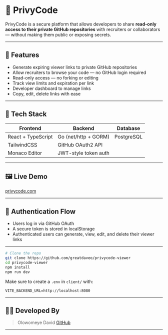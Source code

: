 
# 🔐 PrivyCode

PrivyCode is a secure platform that allows developers to share **read-only access to their private GitHub repositories** with recruiters or collaborators — without making them public or exposing secrets.

---

## 🚀 Features

- Generate expiring viewer links to private GitHub repositories
- Allow recruiters to browse your code — no GitHub login required
- Read-only access — no forking or editing
- Track view limits and expiration per link
- Developer dashboard to manage links
- Copy, edit, delete links with ease

---

## 🧰 Tech Stack

| Frontend               | Backend              | Database      |
|------------------------|----------------------|---------------|
| React + TypeScript     | Go (net/http + GORM) | PostgreSQL    |
| TailwindCSS            | GitHub OAuth2 API    |               |
| Monaco Editor          | JWT-style token auth |               |

---

## 🖼️ Live Demo
[privycode.com](https://privycode.com)

---

## 🔐 Authentication Flow

- Users log in via GitHub OAuth
- A secure token is stored in localStorage
- Authenticated users can generate, view, edit, and delete their viewer links

---

```bash
# Clone the repo
git clone https://github.com/greatdaveo/privycode-viewer 
cd privycode-viewer
npm install
npm run dev
```

Make sure to create a `.env` in `client/` with:

```
VITE_BACKEND_URL=http://localhost:8080
```
---

## 👨‍💻 Developed By
> Olowomeye David [GitHub](https://github.com/greatdaveo)

---

```

```

